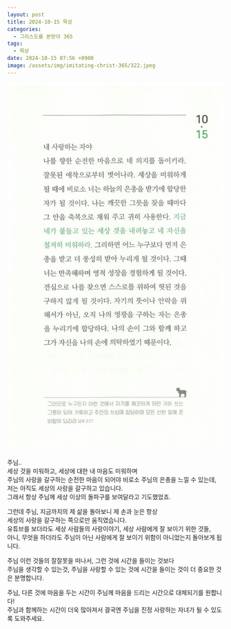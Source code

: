 ```yaml
---
layout: post
title: 2024-10-15 묵상
categories:
  - 그리스도를 본받아 365
tags:
  - 묵상
date: 2024-10-15 07:56 +0900
image: /assets/img/imitating-christ-365/322.jpeg
---
```


![image](/assets/img/imitating-christ-365/322.jpeg)

주님..  
세상 것을 미워하고, 세상에 대한 내 마음도 미워하며  
주님의 사랑을 갈구하는 순전한 마음이 되어야 비로소 주님의 은총을 느낄 수 있는데,  
저는 아직도 세상의 사랑을 갈구하고 있습니다.  
그래서 항상 주님께 세상 이상의 돌파구를 보여달라고 기도했었죠.

그런데 주님, 지금까지의 제 삶을 돌아보니 제 손과 눈은 항상  
세상의 사랑을 갈구하는 쪽으로만 움직였습니다.  
유튜브를 보더라도 세상 사람들의 사랑이야기, 세상 사람에게 잘 보이기 위한 것들,  
아니, 무엇을 하더라도 주님이 아닌 사람에게 잘 보이기 위함이 아니었는지 돌아보게 됩니다.

주님 이런 것들의 잘잘못을 떠나서, 그런 것에 시간을 들이는 것보다  
주님을 생각할 수 있는것, 주님을 사랑할 수 있는 것에 시간을 들이는 것이 더 중요한 것은 분명합니다.

주님, 다른 것에 마음을 두는 시간이 주님께 마음을 드리는 시간으로 대체되기를 원합니다!  
주님과 함께하는 시간이 더욱 많아져서 결국엔 주님을 진정 사랑하는 자녀가 될 수 있도록 도와주세요.
